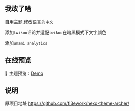 ## 我改了啥

自用主题,修改语言为`中文`

添加`twikoo`评论并适配`twikoo`在暗黑模式下文字颜色

添加`umami analytics`


## 在线预览

🎯 主题预览：[Demo](https://sunn.ee)


## 说明
原项目地址
https://github.com/fi3ework/hexo-theme-archer/

